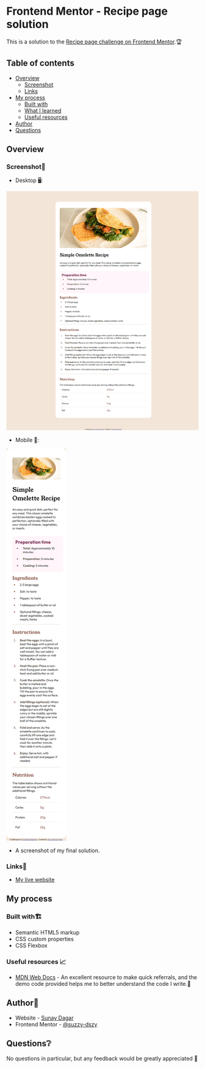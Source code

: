 # Frontend Mentor - Recipe page solution

This is a solution to the [Recipe page challenge on Frontend Mentor](https://www.frontendmentor.io/challenges/recipe-page-KiTsR8QQKm).🏆

## Table of contents

- [Overview](#overview)
  - [Screenshot](#screenshot)
  - [Links](#links)
- [My process](#my-process)
  - [Built with](#built-with)
  - [What I learned](#what-i-learned)
  - [Useful resources](#useful-resources)
- [Author](#author)
- [Questions](#Questions)

## Overview

### Screenshot📸
- Desktop 🖥️:

![](./assets/images/Thumbnail-Desktop.png)

- Mobile 📱: 

![](./assets/images/Thumbnail-Mobile.png)

- A screenshot of my final solution.

### Links🔗

- [My live website](https://suzzy-dszy.github.io/Social-Links-Profile/)

## My process

### Built with🏗️

- Semantic HTML5 markup
- CSS custom properties
- CSS Flexbox

### Useful resources 📈

- [MDN Web Docs](https://developer.mozilla.org/en-US/) - An excellent resource to make quick referrals, and the demo code provided helps me to better understand the code I write.🚀

## Author📖

- Website - [Sunay Dagar](https://suzzy-dszy.github.io/Social-Links-Profile/)
- Frontend Mentor - [@suzzy-dszy](https://www.frontendmentor.io/profile/suzzy-dszy)

## Questions❔

No questions in particular, but any feedback would be greatly appreciated 💯
